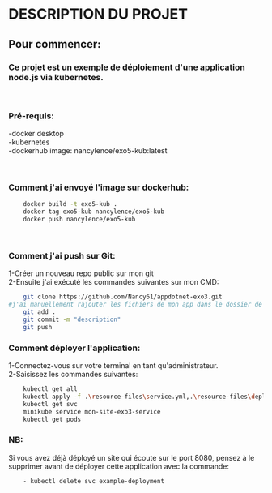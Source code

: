 # **DESCRIPTION DU PROJET**
## **Pour commencer:**
### <p>Ce projet est un exemple de déploiement d'une application node.js via kubernetes.<br></p>

<p><br></p>

### **Pré-requis:**
<p>-docker desktop<br>
-kubernetes<br>
-dockerhub image: nancylence/exo5-kub:latest<br></p>

<p><br></p>

### **Comment j'ai envoyé l'image sur dockerhub:**
```bash
    docker build -t exo5-kub . 
    docker tag exo5-kub nancylence/exo5-kub
    docker push nancylence/exo5-kub
```
<p><br></p>

### **Comment j'ai push sur Git:**
<p>1-Créer un nouveau repo public sur mon git<br>
2-Ensuite j'ai exécuté les commandes suivantes sur mon CMD:</p>

```bash
    git clone https://github.com/Nancy61/appdotnet-exo3.git
#j'ai manuellement rajouter les fichiers de mon app dans le dossier de mon repo créer automatiquement après le clone
    git add .
    git commit -m "description"
    git push
```

### **Comment déployer l'application:**
<p>1-Connectez-vous sur votre terminal en tant qu'administrateur.<br>
2-Saisissez les commandes suivantes:</p>

```bash
    kubectl get all 
    kubectl apply -f .\resource-files\service.yml,.\resource-files\deployment.yml
    kubectl get svc
    minikube service mon-site-exo3-service
    kubectl get pods
```

### **NB:**
Si vous avez déjà déployé un site qui écoute sur le port 8080, pensez à le supprimer avant de déployer cette application avec la commande:

```bash
    - kubectl delete svc example-deployment
```